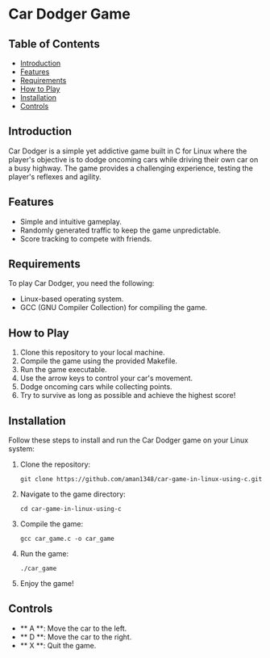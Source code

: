 # Car Dodger Game

## Table of Contents
- [Introduction](#introduction)
- [Features](#features)
- [Requirements](#requirements)
- [How to Play](#how-to-play)
- [Installation](#installation)
- [Controls](#controls)


## Introduction
Car Dodger is a simple yet addictive game built in C for Linux where the player's objective is to dodge oncoming cars while driving their own car on a busy highway. The game provides a challenging experience, testing the player's reflexes and agility.


## Features
- Simple and intuitive gameplay.
- Randomly generated traffic to keep the game unpredictable.
- Score tracking to compete with friends.

## Requirements
To play Car Dodger, you need the following:
- Linux-based operating system.
- GCC (GNU Compiler Collection) for compiling the game.

## How to Play
1. Clone this repository to your local machine.
2. Compile the game using the provided Makefile.
3. Run the game executable.
4. Use the arrow keys to control your car's movement.
5. Dodge oncoming cars while collecting points.
6. Try to survive as long as possible and achieve the highest score!

## Installation
Follow these steps to install and run the Car Dodger game on your Linux system:

1. Clone the repository:
   ```
   git clone https://github.com/aman1348/car-game-in-linux-using-c.git
   ```

2. Navigate to the game directory:
   ```
   cd car-game-in-linux-using-c
   ```

3. Compile the game:
   ```
   gcc car_game.c -o car_game
   ```

4. Run the game:
   ```
   ./car_game
   ```

5. Enjoy the game!

## Controls
- ** A **: Move the car to the left.
- ** D **: Move the car to the right.
- ** X **: Quit the game.


